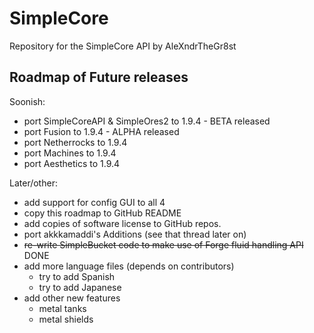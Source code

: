 SimpleCore
==========

Repository for the SimpleCore API by AleXndrTheGr8st


Roadmap of Future releases
--------------------------

Soonish:

- port SimpleCoreAPI & SimpleOres2 to 1.9.4 - BETA released
- port Fusion to 1.9.4 - ALPHA released
- port Netherrocks to 1.9.4
- port Machines to 1.9.4
- port Aesthetics to 1.9.4

Later/other:

- add support for config GUI to all 4
- copy this roadmap to GitHub README
- add copies of software license to GitHub repos.
- port akkkamaddi's Additions (see that thread later on)
- ~~re-write SimpleBucket code to make use of Forge fluid handling API~~ DONE
- add more language files (depends on contributors)
  + try to add Spanish
  + try to add Japanese
- add other new features
  + metal tanks
  + metal shields

